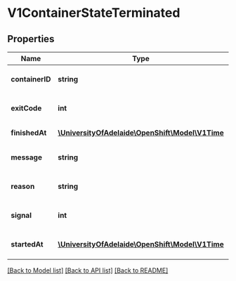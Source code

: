 # V1ContainerStateTerminated

## Properties
Name | Type | Description | Notes
------------ | ------------- | ------------- | -------------
**containerID** | **string** | Container&#39;s ID in the format &#39;docker://&lt;container_id&gt;&#39; | [optional] 
**exitCode** | **int** | Exit status from the last termination of the container | 
**finishedAt** | [**\UniversityOfAdelaide\OpenShift\Model\V1Time**](V1Time.md) | Time at which the container last terminated | [optional] 
**message** | **string** | Message regarding the last termination of the container | [optional] 
**reason** | **string** | (brief) reason from the last termination of the container | [optional] 
**signal** | **int** | Signal from the last termination of the container | [optional] 
**startedAt** | [**\UniversityOfAdelaide\OpenShift\Model\V1Time**](V1Time.md) | Time at which previous execution of the container started | [optional] 

[[Back to Model list]](../README.md#documentation-for-models) [[Back to API list]](../README.md#documentation-for-api-endpoints) [[Back to README]](../README.md)


